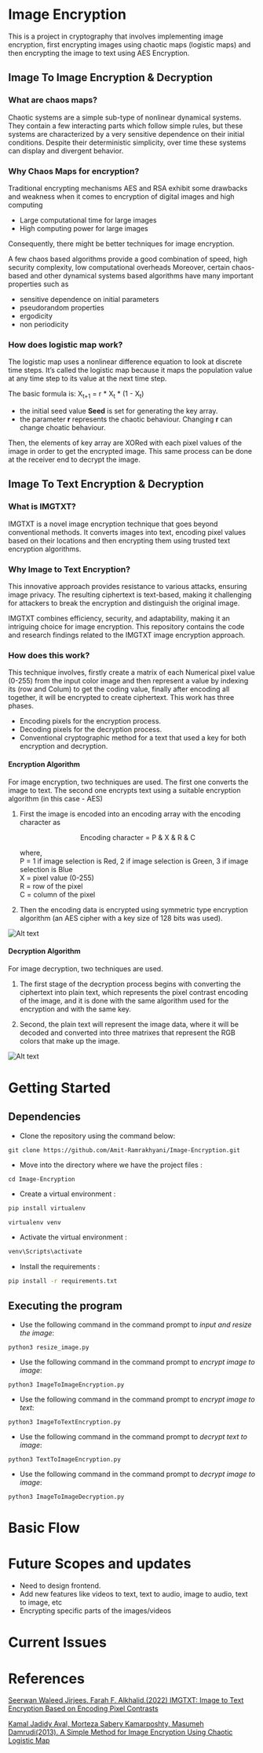 # Image Encryption

This is a project in cryptography that involves implementing image encryption, first encrypting images using chaotic maps (logistic maps) and then encrypting the image to text using AES Encryption.

## Image To Image Encryption & Decryption

### What are chaos maps?
Chaotic systems are a simple sub-type of nonlinear dynamical systems. They contain a few interacting parts which follow simple rules, but these systems are characterized by a very sensitive dependence on their initial conditions. Despite their deterministic simplicity, over time these systems can display and divergent behavior.

### Why Chaos Maps for encryption?
Traditional encrypting mechanisms AES and RSA exhibit some drawbacks and weakness when it comes to encryption of digital images and high computing

- Large computational time for large images
- High computing power for large images

Consequently, there might be better techniques for image encryption.

A few chaos based algorithms provide a good combination of speed, high security complexity, low computational overheads Moreover, certain chaos-based and other dynamical systems based algorithms have many important properties such as

- sensitive dependence on initial parameters
- pseudorandom properties
- ergodicity
- non periodicity

### How does logistic map work?

The logistic map uses a nonlinear difference equation to look at discrete time steps. It’s called the logistic map because it maps the population value at any time step to its value at the next time step.

The basic formula is: X<sub>t+1</sub> = r * X<sub>t</sub> * (1 - X<sub>t</sub>)

- the initial seed value **Seed** is set for generating the key array.
- the parameter **r** represents the chaotic behaviour. Changing **r** can change choatic behaviour.

Then, the elements of key array are XORed with each pixel values of the image in order to get the encrypted image. This same process can be done at the receiver end to decrypt the image.

## Image To Text Encryption & Decryption

### What is IMGTXT?

IMGTXT is a novel image encryption technique that goes beyond conventional methods. It converts images into text, encoding pixel values based on their locations and then encrypting them using trusted text encryption algorithms. 

### Why Image to Text Encryption?

This innovative approach provides resistance to various attacks, ensuring image privacy. The resulting ciphertext is text-based, making it challenging for attackers to break the encryption and distinguish the original image. 

IMGTXT combines efficiency, security, and adaptability, making it an intriguing choice for image encryption. This repository contains the code and research findings related to the IMGTXT image encryption approach.

### How does this work?

This technique involves, firstly create  a matrix of each Numerical pixel  value  (0-255)  from  the  input  color  image  and  then represent a value by  indexing its (row and Colum) to get  the coding  value,  finally  after  encoding  all  together,  it  will  be encrypted to create ciphertext. This work has three phases.

- Encoding pixels for the encryption process.
- Decoding pixels for the decryption process.
- Conventional cryptographic method for a text that used a key for both encryption and decryption.

#### Encryption Algorithm

For image encryption, two techniques are used. The first one converts the image to text. The second one encrypts text using a suitable encryption algorithm (in this case - AES)

1. First the image is encoded into an encoding array with the encoding character as
   <p style="text-align: center;">Encoding character = P & X & R & C</p> 

    where,<br>
    P = 1 if image selection is Red, 2 if image selection is Green, 3 if image selection is Blue<br>
    X = pixel value (0-255)<br>
    R = row of the pixel<br>
    C = column of the pixel

2. Then the encoding data is encrypted using symmetric type encryption algorithm (an AES cipher with a key size of 128 bits was used).
   
![Alt text](figure2.png)

#### Decryption Algorithm

For image decryption, two techniques are used. 

1. The  first  stage  of  the  decryption  process  begins  with converting the ciphertext into plain text, which represents the pixel contrast encoding of the image, and it is done with the same algorithm used for the encryption and with the same key.
   
2. Second, the plain text will represent the image data, where it  will  be  decoded  and  converted  into  three  matrixes  that represent  the  RGB  colors  that  make  up the  image.

![Alt text](figure4.png)


# Getting Started

## Dependencies

* Clone the repository using the command below:

```
git clone https://github.com/Amit-Ramrakhyani/Image-Encryption.git
```

* Move into the directory where we have the project files :
  
```
cd Image-Encryption
```

* Create a virtual environment :
  
```bash
pip install virtualenv

virtualenv venv

```

* Activate the virtual environment :
```bash
venv\Scripts\activate
```

* Install the requirements :
```bash
pip install -r requirements.txt

```

## Executing the program

- Use the following command in the command prompt to *input and resize the image*:

```
python3 resize_image.py
```

- Use the following command in the command prompt to *encrypt image to image*:

```
python3 ImageToImageEncryption.py
```

- Use the following command in the command prompt to *encrypt image to text*:

```
python3 ImageToTextEncryption.py
```

- Use the following command in the command prompt to *decrypt text to image*:

```
python3 TextToImageEncryption.py
```

- Use the following command in the command prompt to *decrypt image to image*:

```
python3 ImageToImageDecryption.py
```

# Basic Flow




# Future Scopes and updates

- Need to design frontend.
- Add new features like videos to text, text to audio, image to audio, text to image, etc
- Encrypting specific parts of the images/videos


# Current Issues

# References

<a href='https://www.researchgate.net/publication/360251627_IMGTXT_Image_to_Text_Encryption_Based_on_Encoding_Pixel_Contrasts'>Seerwan Waleed Jirjees. Farah F. Alkhalid.(2022) IMGTXT: Image to Text Encryption Based on Encoding Pixel Contrasts</a>

<a href='https://www.jcscm.net/fp/32.pdf'>Kamal Jadidy Aval, Morteza Sabery Kamarposhty, Masumeh Damrudi(2013). A Simple Method for Image Encryption Using Chaotic Logistic Map</a>

